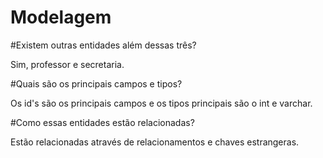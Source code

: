 # Modelagem
#Existem outras entidades além dessas três?
  
  Sim, professor e secretaria.

 #Quais são os principais campos e tipos?

Os id's são os principais campos e os tipos principais são o int e varchar.
   
 #Como essas entidades estão relacionadas?
 
Estão relacionadas através de relacionamentos e chaves estrangeras.

